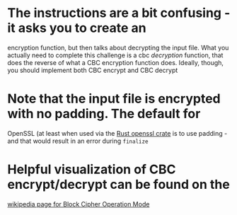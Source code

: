 # The instructions are a bit confusing - it asks you to create an
encryption function, but then talks about decrypting the input file.
What you actually need to complete this challenge  is a cbc *decryption*
function, that does the reverse of what a CBC encryption function does.
Ideally, though, you should implement both CBC encrypt and CBC decrypt
# Note that the input file is encrypted with no padding. The default for
OpenSSL (at least when used via the [Rust openssl
crate](https://docs.rs/openssl/0.10.24/openssl/symm/struct.Cipher.html)
is to use padding - and that would result in an error during `finalize`
# Helpful visualization of CBC encrypt/decrypt can be found on the
[wikipedia page for Block Cipher Operation
Mode](https://en.wikipedia.org/wiki/Block_cipher_mode_of_operation#Cipher_Block_Chaining_(CBC))
